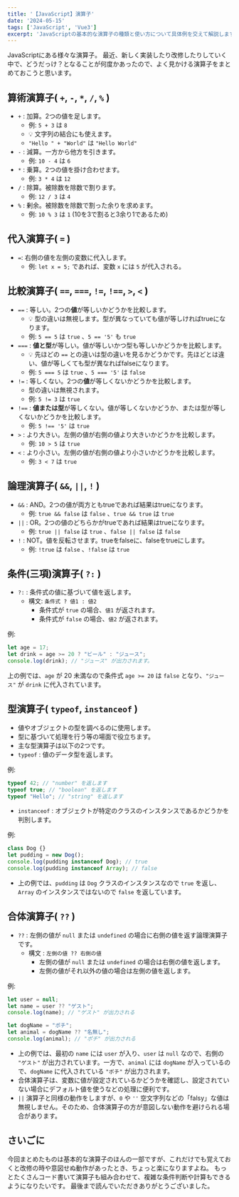 ```yaml
---
title: '【JavaScript】演算子'
date: '2024-05-15'
tags: ['JavaScript', 'Vue3']
excerpt: 'JavaScriptの基本的な演算子の種類と使い方について具体例を交えて解説します'
---
```


JavaScriptにある様々な演算子。
最近、新しく実装したり改修したりしていく中で、どうだっけ？となることが何度かあったので、よく見かける演算子をまとめておこうと思います。

## 算術演算子( `+`, `-`, `*`, `/`, `%` )
- `+` : 加算。2つの値を足します。
  - 例: `5 + 3` は `8`
  - 💡 文字列の結合にも使えます。
  - `"Hello " + "World"` は `"Hello World"`
- `-` : 減算。一方から他方を引きます。
  - 例: `10 - 4` は `6`
- `*` : 乗算。2つの値を掛け合わせます。
  - 例: `3 * 4` は `12`
- `/` : 除算。被除数を除数で割ります。
  - 例: `12 / 3` は `4`
- `%` : 剰余。被除数を除数で割った余りを求めます。
  - 例: `10 % 3` は `1` (10を3で割ると3余り1であるため)

## 代入演算子( `=` )
- `=`: 右側の値を左側の変数に代入します。
  - 例: `let x = 5;` であれば、変数 `x` には `5` が代入される。

## 比較演算子( `==`, `===`, `!=`, `!==`, `>`, `<` )
- `==` : 等しい。2つの**値**が等しいかどうかを比較します。
  - 💡 型の違いは無視します。型が異なっていても値が等しければtrueになります。
  - 例: `5 == 5` は `true` 、`5 == '5'` も `true`
- `===` : **値と型**が等しい。値が等しいかつ型も等しいかどうかを比較します。
  - 💡 先ほどの `==` との違いは型の違いを見るかどうかです。先ほどとは違い、値が等しくても型が異なればfalseになります。
  - 例: `5 === 5` は `true` 、`5 === '5'` は `false`
- `!=` : 等しくない。2つの**値**が等しくないかどうかを比較します。
  - 型の違いは無視されます。
  - 例: `5 != 3` は `true`
- `!==` : **値または型**が等しくない。値が等しくないかどうか、または型が等しくないかどうかを比較します。
  - 例: `5 !== '5'` は `true`
- `>` : より大きい。左側の値が右側の値より大きいかどうかを比較します。
  - 例: `10 > 5` は `true`
- `<` : より小さい。左側の値が右側の値より小さいかどうかを比較します。 
  - 例: `3 < 7` は `true`

## 論理演算子( `&&`, `||`, `!` )
- `&&` : AND。2つの値が両方ともtrueであれば結果はtrueになります。
  - 例: `true && false` は `false` 、`true && true` は `true`
- `||` : OR。2つの値のどちらかがtrueであれば結果はtrueになります。
  - 例: `true || false` は `true` 、`false || false` は `false`
- `!` : NOT。値を反転させます。trueをfalseに、falseをtrueにします。
  - 例: `!true` は `false` 、`!false` は `true`

## 条件(三項)演算子( `?:` )
- `?:` : 条件式の値に基づいて値を返します。
  - 構文: `条件式 ? 値1 : 値2`
    - 条件式が `true` の場合、`値1` が返されます。
    - 条件式が `false` の場合、`値2` が返されます。

例:
```javascript
let age = 17;
let drink = age >= 20 ? "ビール" : "ジュース";
console.log(drink); // "ジュース" が出力されます。
```
上の例では、`age` が 20 未満なので条件式 `age >= 20` は `false` となり、`"ジュース"` が `drink` に代入されています。

## 型演算子( `typeof`, `instanceof` )
- 値やオブジェクトの型を調べるのに使用します。
- 型に基づいて処理を行う等の場面で役立ちます。
- 主な型演算子は以下の2つです。
- `typeof` : 値のデータ型を返します。

例:
```javascript
typeof 42; // "number" を返します
typeof true; // "boolean" を返します
typeof "Hello"; // "string" を返します
```

- `instanceof` : オブジェクトが特定のクラスのインスタンスであるかどうかを判別します。

例:
```javascript
class Dog {} 
let pudding = new Dog();
console.log(pudding instanceof Dog); // true
console.log(pudding instanceof Array); // false
```
- 上の例では、`pudding` は `Dog` クラスのインスタンスなので `true` を返し、`Array` のインスタンスではないので `false` を返しています。

## 合体演算子( `??` )
- `??` : 左側の値が `null` または `undefined` の場合に右側の値を返す論理演算子です。
  - 構文 : `左側の値 ?? 右側の値`
    - 左側の値が `null` または `undefined` の場合は右側の値を返します。
    - 左側の値がそれ以外の値の場合は左側の値を返します。

例:
```javascript
let user = null;
let name = user ?? "ゲスト"; 
console.log(name); // "ゲスト" が出力される

let dogName = "ポチ";
let animal = dogName ?? "名無し"; 
console.log(animal); // "ポチ" が出力される
```

- 上の例では、最初の `name` には `user` が入り、`user` は `null` なので、右側の `"ゲスト"` が出力されています。一方で、`animal` には `dogName` が入っているので、`dogName` に代入されている `"ポチ"` が出力されます。
- 合体演算子は、変数に値が設定されているかどうかを確認し、設定されていない場合にデフォルト値を使うなどの処理に便利です。
- `||` 演算子と同様の動作をしますが、`0` や `''` 空文字列などの「falsy」な値は無視しません。そのため、合体演算子の方が意図しない動作を避けられる場合があります。

## さいごに
今回まとめたものは基本的な演算子のほんの一部ですが、これだけでも覚えておくと改修の時や意図せぬ動作があったとき、ちょっと楽になりますよね。
もっとたくさんコード書いて演算子も組み合わせて、複雑な条件判断や計算もできるようになりたいです。
最後まで読んでいただきありがとうございました。